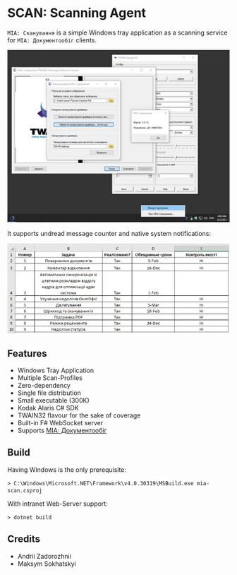 SCAN: Scanning Agent
====================

`МІА: Сканування` is a simple Windows tray application as a scanning service for `МІА: Документообіг` clients.

![Screenshot](/Resources/screenshot.png)

It supports undread message counter and native system notifications:

![Screenshot](/Resources/screenshot2.png)

Features
--------

* Windows Tray Application
* Multiple Scan-Profiles
* Zero-dependency
* Single file distribution
* Small executable (300K)
* Kodak Alaris C# SDK
* TWAIN32 flavour for the sake of coverage
* Built-in F# WebSocket server
* Supports <a href="https://crm.erp.uno">МІА: Документообіг</a>

Build
-----

Having Windows is the only prerequisite:

```
> C:\Windows\Microsoft.NET\Framework\v4.0.30319\MSBuild.exe mia-scan.csproj
```

With intranet Web-Server support:

```
> dotnet build
```

Credits
-------

* Andrii Zadorozhnii
* Maksym Sokhatskyi

